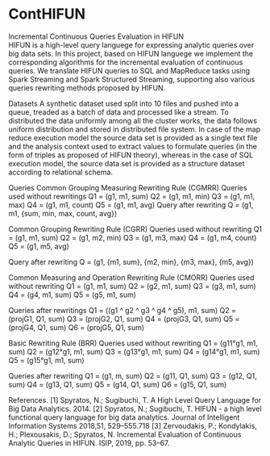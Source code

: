 # ContHIFUN

Incremental Continuous Queries Evaluation in HIFUN  <br />
HIFUN is a high-level query languege for expressing analytic queries over big data sets. In this project, based on HIFUN languege we implement the corresponding algorithms for the incremental evaluation of continuous queries. We translate HIFUN queries to SQL and MapReduce tasks using Spark Streaming and Spark Structured Streaming, supporting also various queries rewriting methods proposed by HIFUN. 

Datasets
A synthetic dataset used split into 10 files and pushed into a queue, treaded as a batch of data and processed like a stream. To distributed the data uniformly among all the cluster works, the data follows uniform distribution and stored in distributed file system. In case of the map reduce execution model the source data set is provided as a single text file and the analysis context used to extract values to formulate queries (in the form of triples as proposed of HIFUN theory), whereas in the case of SQL execution model, the source data set is provided as a structure dataset according to relational schema. 

Queries
Common Grouping Measuring Rewriting Rule (CGMRR)
Queries used without rewritings
Q1 = (g1, m1, sum)
Q2 = (g1, m1, min)
Q3 = (g1, m1, max)
Q4 = (g1, m1, count)
Q5 = (g1, m1, avg)
Query after rewriting 
Q = (g1, m1, {sum, min, max, count, avg})

Common Grouping Rewriting Rule (CGRR)
Queries used without rewriting
Q1 = (g1, m1, sum)
Q2 = (g1, m2, min)
Q3 = (g1, m3, max)
Q4 = (g1, m4, count)
Q5 = (g1, m5, avg)

Query after rewriting
Q = (g1, {m1, sum}, {m2, min}, {m3, max}, {m5, avg})

Common Measuring and Operation Rewriting Rule (CMORR)
Queries used without rewriting
Q1 = (g1, m1, sum)
Q2 = (g2, m1, sum)
Q3 = (g3, m1, sum)
Q4 = (g4, m1, sum)
Q5 = (g5, m1, sum)

Queries after rewritings
Q1 = ((g1 ^ g2 ^ g3 ^ g4 ^ g5), m1, sum)
Q2 = (projG1, Q1, sum)
Q3 = (projG2, Q1, sum)
Q4 = (projG3, Q1, sum)
Q5 = (projG4, Q1, sum)
Q6 = (projG5, Q1, sum)

Basic Rewriting Rule (BRR)
Queries used without rewriting
Q1 = (g11°g1, m1, sum)
Q2 = (g12°g1, m1, sum)
Q3 = (g13°g1, m1, sum)
Q4 = (g14°g1, m1, sum)
Q5 = (g15°g1, m1, sum)

Queries after rewriting
Q1 = (g1, m, sum)
Q2 = (g11, Q1, sum)
Q3 = (g12, Q1, sum)
Q4 = (g13, Q1, sum)
Q5 = (g14, Q1, sum)
Q6 = (g15, Q1, sum)

References. 
[1] Spyratos, N.; Sugibuchi, T. A High Level Query Language for Big Data Analytics.  2014.
[2] Spyratos, N.; Sugibuchi, T.  HIFUN - a high level functional query language for big data analytics. Journal of Intelligent Information Systems 2018,51, 529–555.718
[3] Zervoudakis, P.; Kondylakis, H.; Plexousakis, D.; Spyratos, N.  Incremental Evaluation of Continuous Analytic Queries in HIFUN. ISIP, 2019, pp. 53–67.
